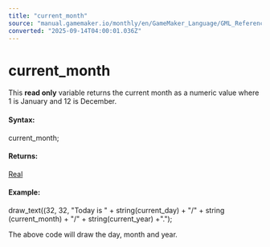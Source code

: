 ```yaml
---
title: "current_month"
source: "manual.gamemaker.io/monthly/en/GameMaker_Language/GML_Reference/Maths_And_Numbers/Date_And_Time/current_month.htm"
converted: "2025-09-14T04:00:01.036Z"
---
```


# current\_month

This **read only** variable returns the current month as a numeric value where 1 is January and 12 is December.

#### Syntax:

current\_month;

#### Returns:

[Real](../../../GML_Overview/Data_Types.md)

#### Example:

draw\_text((32, 32, "Today is " + string(current\_day) + "/" + string (current\_month) + "/" + string(current\_year) +".");

The above code will draw the day, month and year.
